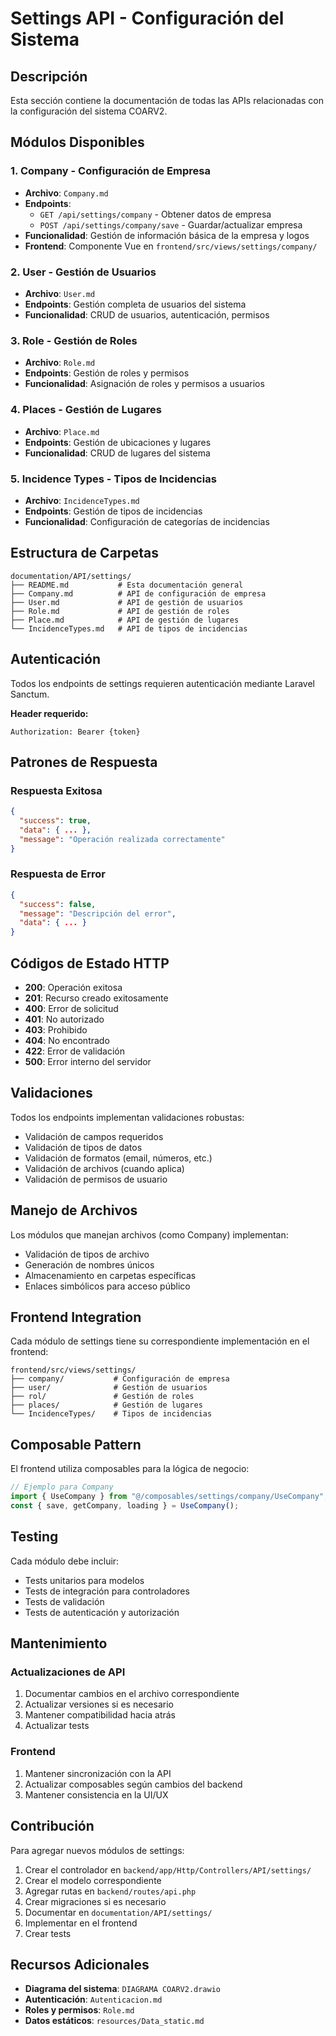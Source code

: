 # Settings API - Configuración del Sistema

## Descripción

Esta sección contiene la documentación de todas las APIs relacionadas con la configuración del sistema COARV2.

## Módulos Disponibles

### 1. **Company** - Configuración de Empresa
- **Archivo**: `Company.md`
- **Endpoints**: 
  - `GET /api/settings/company` - Obtener datos de empresa
  - `POST /api/settings/company/save` - Guardar/actualizar empresa
- **Funcionalidad**: Gestión de información básica de la empresa y logos
- **Frontend**: Componente Vue en `frontend/src/views/settings/company/`

### 2. **User** - Gestión de Usuarios
- **Archivo**: `User.md`
- **Endpoints**: Gestión completa de usuarios del sistema
- **Funcionalidad**: CRUD de usuarios, autenticación, permisos

### 3. **Role** - Gestión de Roles
- **Archivo**: `Role.md`
- **Endpoints**: Gestión de roles y permisos
- **Funcionalidad**: Asignación de roles y permisos a usuarios

### 4. **Places** - Gestión de Lugares
- **Archivo**: `Place.md`
- **Endpoints**: Gestión de ubicaciones y lugares
- **Funcionalidad**: CRUD de lugares del sistema

### 5. **Incidence Types** - Tipos de Incidencias
- **Archivo**: `IncidenceTypes.md`
- **Endpoints**: Gestión de tipos de incidencias
- **Funcionalidad**: Configuración de categorías de incidencias

## Estructura de Carpetas

```
documentation/API/settings/
├── README.md           # Esta documentación general
├── Company.md          # API de configuración de empresa
├── User.md             # API de gestión de usuarios
├── Role.md             # API de gestión de roles
├── Place.md            # API de gestión de lugares
└── IncidenceTypes.md   # API de tipos de incidencias
```

## Autenticación

Todos los endpoints de settings requieren autenticación mediante Laravel Sanctum.

**Header requerido:**
```
Authorization: Bearer {token}
```

## Patrones de Respuesta

### Respuesta Exitosa
```json
{
  "success": true,
  "data": { ... },
  "message": "Operación realizada correctamente"
}
```

### Respuesta de Error
```json
{
  "success": false,
  "message": "Descripción del error",
  "data": { ... }
}
```

## Códigos de Estado HTTP

- **200**: Operación exitosa
- **201**: Recurso creado exitosamente
- **400**: Error de solicitud
- **401**: No autorizado
- **403**: Prohibido
- **404**: No encontrado
- **422**: Error de validación
- **500**: Error interno del servidor

## Validaciones

Todos los endpoints implementan validaciones robustas:
- Validación de campos requeridos
- Validación de tipos de datos
- Validación de formatos (email, números, etc.)
- Validación de archivos (cuando aplica)
- Validación de permisos de usuario

## Manejo de Archivos

Los módulos que manejan archivos (como Company) implementan:
- Validación de tipos de archivo
- Generación de nombres únicos
- Almacenamiento en carpetas específicas
- Enlaces simbólicos para acceso público

## Frontend Integration

Cada módulo de settings tiene su correspondiente implementación en el frontend:

```
frontend/src/views/settings/
├── company/           # Configuración de empresa
├── user/              # Gestión de usuarios
├── rol/               # Gestión de roles
├── places/            # Gestión de lugares
└── IncidenceTypes/    # Tipos de incidencias
```

## Composable Pattern

El frontend utiliza composables para la lógica de negocio:

```javascript
// Ejemplo para Company
import { UseCompany } from "@/composables/settings/company/UseCompany";
const { save, getCompany, loading } = UseCompany();
```

## Testing

Cada módulo debe incluir:
- Tests unitarios para modelos
- Tests de integración para controladores
- Tests de validación
- Tests de autenticación y autorización

## Mantenimiento

### Actualizaciones de API
1. Documentar cambios en el archivo correspondiente
2. Actualizar versiones si es necesario
3. Mantener compatibilidad hacia atrás
4. Actualizar tests

### Frontend
1. Mantener sincronización con la API
2. Actualizar composables según cambios del backend
3. Mantener consistencia en la UI/UX

## Contribución

Para agregar nuevos módulos de settings:

1. Crear el controlador en `backend/app/Http/Controllers/API/settings/`
2. Crear el modelo correspondiente
3. Agregar rutas en `backend/routes/api.php`
4. Crear migraciones si es necesario
5. Documentar en `documentation/API/settings/`
6. Implementar en el frontend
7. Crear tests

## Recursos Adicionales

- **Diagrama del sistema**: `DIAGRAMA COARV2.drawio`
- **Autenticación**: `Autenticacion.md`
- **Roles y permisos**: `Role.md`
- **Datos estáticos**: `resources/Data_static.md`
